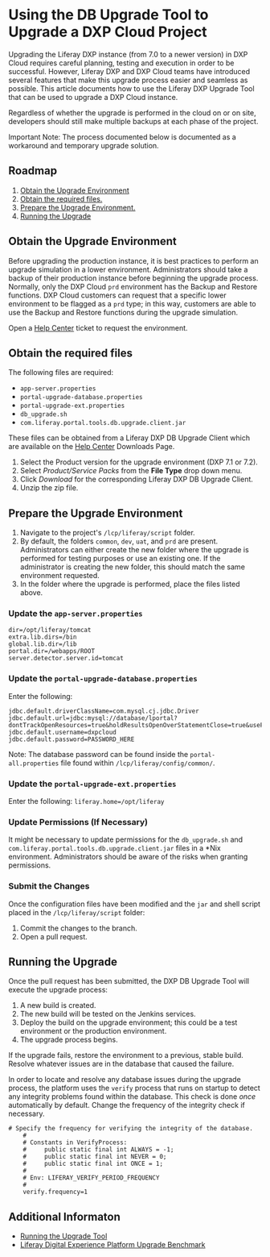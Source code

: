 # Using the DB Upgrade Tool to Upgrade a DXP Cloud Project

Upgrading the Liferay DXP instance (from 7.0 to a newer version) in DXP Cloud requires careful planning, testing and execution in order to be successful. However, Liferay DXP and DXP Cloud teams have introduced several features that make this upgrade process easier and seamless as possible. This article documents how to use the Liferay DXP Upgrade Tool that can be used to upgrade a DXP Cloud instance.

Regardless of whether the upgrade is performed in the cloud on or on site, developers should still make multiple backups at each phase of the project.

Important Note: The process documented below is documented as a workaround and temporary upgrade solution.


## Roadmap

1. [Obtain the Upgrade Environment](#obtain-the-upgrade-environment)
1. [Obtain the required files.](#obtain-the-required-files)
1. [Prepare the Upgrade Environment.](#prepare-the-upgrade-environment)
1. [Running the Upgrade](#running-the-upgrade)

## Obtain the Upgrade Environment

Before upgrading the production instance, it is best practices to perform an upgrade simulation in a lower environment. Administrators should take a backup of their production instance before beginning the upgrade process. Normally, only the DXP Cloud `prd` environment has the Backup and Restore functions. DXP Cloud customers can request that a specific lower environment to be flagged as a `prd` type; in this way, customers are able to use the Backup and Restore functions during the upgrade simulation.

Open a [Help Center](https://liferay-support.zendesk.com/agent/) ticket to request the environment.

## Obtain the required files

The following files are required:

* `app-server.properties`
* `portal-upgrade-database.properties`
* `portal-upgrade-ext.properties`
* `db_upgrade.sh`
* `com.liferay.portal.tools.db.upgrade.client.jar`

These files can be obtained from a Liferay DXP DB Upgrade Client which are available on the [Help Center](https://customer.liferay.com/download) Downloads Page.

1. Select the Product version for the upgrade environment (DXP 7.1 or 7.2).
1. Select _Product/Service Packs_ from the **File Type** drop down menu.
1. Click _Download_ for the corresponding Liferay DXP DB Upgrade Client.
1. Unzip the zip file.

## Prepare the Upgrade Environment

1. Navigate to the project's `/lcp/liferay/script` folder.
1. By default, the folders `common`, `dev`, `uat`, and `prd` are present. Administrators can either create the new folder where the upgrade is performed for testing purposes or use an existing one. If the administrator is creating the new folder, this should match the same environment requested.
1. In the folder where the upgrade is performed, place the files listed above.

### Update the `app-server.properties`

```properties
dir=/opt/liferay/tomcat
extra.lib.dirs=/bin
global.lib.dir=/lib
portal.dir=/webapps/ROOT
server.detector.server.id=tomcat
```

### Update the `portal-upgrade-database.properties`

Enter the following:

```properties
jdbc.default.driverClassName=com.mysql.cj.jdbc.Driver
jdbc.default.url=jdbc:mysql://database/lportal?dontTrackOpenResources=true&holdResultsOpenOverStatementClose=true&useFastDateParsing=false
jdbc.default.username=dxpcloud
jdbc.default.password=PASSWORD_HERE
```

Note: The database password can be found inside the `portal-all.properties` file found within `/lcp/liferay/config/common/`.

### Update the `portal-upgrade-ext.properties`

Enter the following: `liferay.home=/opt/liferay`

### Update Permissions (If Necessary)

It might be necessary to update permissions for the `db_upgrade.sh` and `com.liferay.portal.tools.db.upgrade.client.jar` files in a \*Nix environment. Administrators should be aware of the risks when granting permissions.

### Submit the Changes

Once the configuration files have been modified and the `jar` and shell script placed in the `/lcp/liferay/script` folder:

1. Commit the changes to the branch.
1. Open a pull request.

## Running the Upgrade

Once the pull request has been submitted, the DXP DB Upgrade Tool will execute the upgrade process:

1. A new build is created.
1. The new build will be tested on the Jenkins services.
1. Deploy the build on the upgrade environment; this could be a test environment or the production environment.
1. The upgrade process begins.

If the upgrade fails, restore the environment to a previous, stable build. Resolve whatever issues are in the database that caused the failure.

In order to locate and resolve any database issues during the upgrade process, the platform uses the `verify` process that runs on startup to detect any integrity problems found within the database. This check is done _once_ automatically by default. Change the frequency of the integrity check if necessary.

```properties
# Specify the frequency for verifying the integrity of the database.
    #
    # Constants in VerifyProcess:
    #     public static final int ALWAYS = -1;
    #     public static final int NEVER = 0;
    #     public static final int ONCE = 1;
    #
    # Env: LIFERAY_VERIFY_PERIOD_FREQUENCY
    #
    verify.frequency=1
```

## Additional Informaton

* [Running the Upgrade Tool](https://help.liferay.com/hc/en-us/articles/360018176751-Running-the-Upgrade-Tool)
* [Liferay Digital Experience Platform Upgrade Benchmark](https://www.liferay.com/documents/10182/3292406/Liferay+DXP+Upgrade+Performance+Benchmark.pdf/141a48f7-276b-4422-701b-3cc2f6a4c91b?t=1556636360679)
